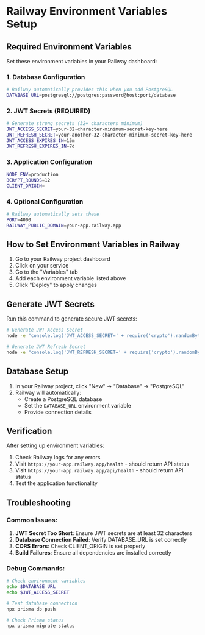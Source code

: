 # Railway Environment Variables Setup

## Required Environment Variables

Set these environment variables in your Railway dashboard:

### 1. Database Configuration
```bash
# Railway automatically provides this when you add PostgreSQL
DATABASE_URL=postgresql://postgres:password@host:port/database
```

### 2. JWT Secrets (REQUIRED)
```bash
# Generate strong secrets (32+ characters minimum)
JWT_ACCESS_SECRET=your-32-character-minimum-secret-key-here
JWT_REFRESH_SECRET=your-another-32-character-minimum-secret-key-here
JWT_ACCESS_EXPIRES_IN=15m
JWT_REFRESH_EXPIRES_IN=7d
```

### 3. Application Configuration
```bash
NODE_ENV=production
BCRYPT_ROUNDS=12
CLIENT_ORIGIN=
```

### 4. Optional Configuration
```bash
# Railway automatically sets these
PORT=4000
RAILWAY_PUBLIC_DOMAIN=your-app.railway.app
```

## How to Set Environment Variables in Railway

1. Go to your Railway project dashboard
2. Click on your service
3. Go to the "Variables" tab
4. Add each environment variable listed above
5. Click "Deploy" to apply changes

## Generate JWT Secrets

Run this command to generate secure JWT secrets:

```bash
# Generate JWT Access Secret
node -e "console.log('JWT_ACCESS_SECRET=' + require('crypto').randomBytes(32).toString('hex'))"

# Generate JWT Refresh Secret  
node -e "console.log('JWT_REFRESH_SECRET=' + require('crypto').randomBytes(32).toString('hex'))"
```

## Database Setup

1. In your Railway project, click "New" → "Database" → "PostgreSQL"
2. Railway will automatically:
   - Create a PostgreSQL database
   - Set the `DATABASE_URL` environment variable
   - Provide connection details

## Verification

After setting up environment variables:

1. Check Railway logs for any errors
2. Visit `https://your-app.railway.app/health` - should return API status
3. Visit `https://your-app.railway.app/api/health` - should return API status
4. Test the application functionality

## Troubleshooting

### Common Issues:

1. **JWT Secret Too Short**: Ensure JWT secrets are at least 32 characters
2. **Database Connection Failed**: Verify DATABASE_URL is set correctly
3. **CORS Errors**: Check CLIENT_ORIGIN is set properly
4. **Build Failures**: Ensure all dependencies are installed correctly

### Debug Commands:

```bash
# Check environment variables
echo $DATABASE_URL
echo $JWT_ACCESS_SECRET

# Test database connection
npx prisma db push

# Check Prisma status
npx prisma migrate status
```